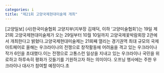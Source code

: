 ```yaml
---
categories: i
title: "제21회 고양국제현대미술제 개최"
---
```

[고양일보] (사)한국미술협회 고양지부(지부장 김재덕, 이하 ‘고양미술협회’)는 19일 제21회 고양국제현대미술제가 오는 29일부터 10월 10일까지 고양국제꽃박람회장 2관에서 개최한다고 밝혔다.고양국제현대미술제는 21회째 열리는 경기권역 최대 규모의 국제아트페어로 올해는 우크라이나의 전쟁으로 창작활동에 어려움을 격고 있는 우크라이나 작가 6인을 초대했다.이는 전쟁으로 고통스런 일상을 지내고 있는 우크라이나 국민을 위로하고 하루속히 평화가 깃들기를 기원하고자 하는 의미이다. 오프닝 행사에는 주한 우크라이나 대사가 참여할 예정이다.초